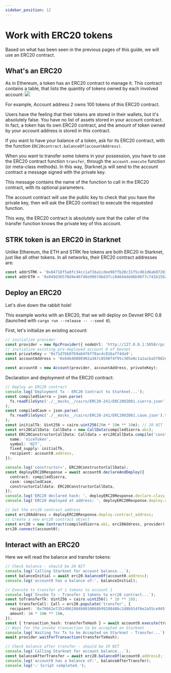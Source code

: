 ```yaml
---
sidebar_position: 12
---
```


# Work with ERC20 tokens

Based on what has been seen in the previous pages of this guide, we will use an ERC20 contract.

## What's an ERC20

As in Ethereum, a token has an ERC20 contract to manage it. This contract contains a table, that lists the quantity of tokens owned by each involved account:
![](./pictures/ERC20.png)

For example, Account address 2 owns 100 tokens of this ERC20 contract.

Users have the feeling that their tokens are stored in their wallets, but it's absolutely false. You have no list of assets stored in your account contract. In fact, a token has its own ERC20 contract, and the amount of token owned by your account address is stored in this contract.

If you want to have your balance of a token, ask for its ERC20 contract, with the function `ERC20contract.balanceOf(accountAddress)`.

When you want to transfer some tokens in your possession, you have to use the ERC20 contract function `transfer`, through the `account.execute` function (or meta-class methods). In this way, Starknet.js will send to the account contract a message signed with the private key.

This message contains the name of the function to call in the ERC20 contract, with its optional parameters.

The account contract will use the public key to check that you have the private key, then will ask the ERC20 contract to execute the requested function.

This way, the ERC20 contract is absolutely sure that the caller of the transfer function knows the private key of this account.

## STRK token is an ERC20 in Starknet

Unlike Ethereum, the ETH and STRK fee tokens are both ERC20 in Starknet, just like all other tokens. In all networks, their ERC20 contract addresses are:

```typescript
const addrSTRK = '0x04718f5a0fc34cc1af16a1cdee98ffb20c31f5cd61d6ab07201858f4287c938d';
const addrETH = '0x049d36570d4e46f48e99674bd3fcc84644ddd6b96f7c741b1562b82f9e004dc7';
```

## Deploy an ERC20

Let's dive down the rabbit hole!

This example works with an ERC20, that we will deploy on Devnet RPC 0.8 (launched with `cargo run --release -- --seed 0`).

First, let's initialize an existing account:

```typescript
// initialize provider
const provider = new RpcProvider({ nodeUrl: 'http://127.0.0.1:5050/rpc' });
// initialize existing pre-deployed account 0 of Devnet
const privateKey = '0x71d7bb07b9a64f6f78ac4c816aff4da9';
const accountAddress = '0x64b48806902a367c8598f4f95c305e8c1a1acba5f082d294a43793113115691';

const account0 = new Account(provider, accountAddress, privateKey);
```

Declaration and deployment of the ERC20 contract:

```typescript
// Deploy an ERC20 contract
console.log('Deployment Tx - ERC20 Contract to Starknet...');
const compiledSierra = json.parse(
  fs.readFileSync('./__mocks__/cairo/ERC20-241/ERC20OZ081.sierra.json').toString('ascii')
);
const compiledCasm = json.parse(
  fs.readFileSync('./__mocks__/cairo/ERC20-241/ERC20OZ081.casm.json').toString('ascii')
);
const initialTk: Uint256 = cairo.uint256(20n * 10n ** 18n); // 20 NIT
const erc20CallData: CallData = new CallData(compiledSierra.abi);
const ERC20ConstructorCallData: Calldata = erc20CallData.compile('constructor', {
  name: 'niceToken',
  symbol: 'NIT',
  fixed_supply: initialTk,
  recipient: account0.address,
});

console.log('constructor=', ERC20ConstructorCallData);
const deployERC20Response = await account0.declareAndDeploy({
  contract: compiledSierra,
  casm: compiledCasm,
  constructorCalldata: ERC20ConstructorCallData,
});
console.log('ERC20 declared hash: ', deployERC20Response.declare.class_hash);
console.log('ERC20 deployed at address: ', deployERC20Response.deploy.contract_address);

// Get the erc20 contract address
const erc20Address = deployERC20Response.deploy.contract_address;
// Create a new erc20 contract object
const erc20 = new Contract(compiledSierra.abi, erc20Address, provider);
erc20.connect(account0);
```

## Interact with an ERC20

Here we will read the balance and transfer tokens:

```typescript
// Check balance - should be 20 NIT
console.log(`Calling Starknet for account balance...`);
const balanceInitial = await erc20.balanceOf(account0.address);
console.log('account0 has a balance of:', balanceInitial);

// Execute tx transfer of 1 tokens to account 1
console.log(`Invoke Tx - Transfer 1 tokens to erc20 contract...`);
const toTransferTk: Uint256 = cairo.uint256(1 * 10 ** 18);
const transferCall: Call = erc20.populate('transfer', {
  recipient: '0x78662e7352d062084b0010068b99288486c2d8b914f6e2a55ce945f8792c8b1',
  amount: 1n * 10n ** 18n,
});
const { transaction_hash: transferTxHash } = await account0.execute(transferCall);
// Wait for the invoke transaction to be accepted on Starknet
console.log(`Waiting for Tx to be Accepted on Starknet - Transfer...`);
await provider.waitForTransaction(transferTxHash);

// Check balance after transfer - should be 19 NIT
console.log(`Calling Starknet for account balance...`);
const balanceAfterTransfer = await erc20.balanceOf(account0.address);
console.log('account0 has a balance of:', balanceAfterTransfer);
console.log('✅ Script completed.');
```
